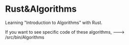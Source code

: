 # Rust&Algorithms
Learning "Introduction to Algorithms" with Rust. 

If you want to see specific code of these algorithms, ---> /src/bin/Algorithms
